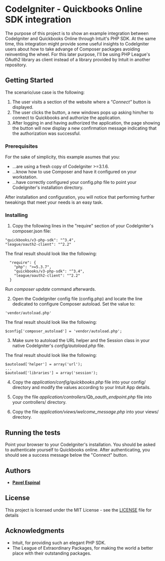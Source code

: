 # CodeIgniter - Quickbooks Online SDK integration

The purpose of this project is to show an example integration between CodeIgniter and Quickbooks Online through Intuit's PHP SDK. At the same time, this integration might provide some useful insights to CodeIgniter users about how to take advange of Composer packages avoiding reinventing the wheel. For this later purpose, I'll be using PHP League's OAuth2 library as client instead of a library provided by Intuit in another repository.

## Getting Started

The scenario/use case is the following: 

1. The user visits a section of the website where a *"Connect"* button is displayed.
2. The user clicks the button, a new windows pops up asking him/her to connect to Quickbooks and authorize the application.
3. After logging in and having authorized the application, the page showing the button will now display a new confirmation message indicating that the authorization was successful.

### Prerequisites

For the sake of simplicity, this example asumes that you:

* ...are using a fresh copy of CodeIgniter >=3.1.6.
* ...know how to use Composer and have it configured on your workstation.
* ...have correctly configured your config.php file to point your CodeIgniter's installation directory.

After installation and configuration, you will notice that performing further tweakings that meet your needs is an easy task.

### Installing

1. Copy the following lines in the "require" section of your CodeIgniter's composer.json file:

```
"quickbooks/v3-php-sdk": "^3.4",
"league/oauth2-client": "^2.2"
```

The final result should look like the following:

```
  "require": {
    "php": ">=5.3.7",
    "quickbooks/v3-php-sdk": "^3.4",
    "league/oauth2-client": "^2.2"
  }
```

Run _composer update_ command afterwards.

2. Open the CodeIgniter config file (config.php) and locate the line dedicated to configure Composer autoload. Set the value to:

```
'vendor/autoload.php'
```

The final result should look like the following:

```
$config['composer_autoload'] = 'vendor/autoload.php';
```
3. Make sure to autoload the URL helper and the Session class in your native CodeIgniter's _config/autoload.php_ file.

The final result should look like the following:

```
$autoload['helper'] = array('url');
...
$autoload['libraries'] = array('session');
```
4. Copy the _application/config/quickbooks.php_ file into your config/ directory and modify the values according to your Intuit App details.

5. Copy the file _application/controllers/Qb_oauth_endpoint.php_ file into your controllers/ directory.

6. Copy the file _application/views/welcome_message.php_ into your views/ directory. 

## Running the tests

Point your browser to your CodeIgniter's installation. You should be asked to authenticate yourself to Quickbooks online. After authenticating, you should see a success message below the "Connect" button.

## Authors

* **[Pavel Espinal](http://pavelespinal.com)**

## License

This project is licensed under the MIT License - see the [LICENSE](LICENSE) file for details

## Acknowledgments

* Intuit, for providing such an elegant PHP SDK.
* The League of Extraordinary Packages, for making the world a better place with their outstanding packages.
